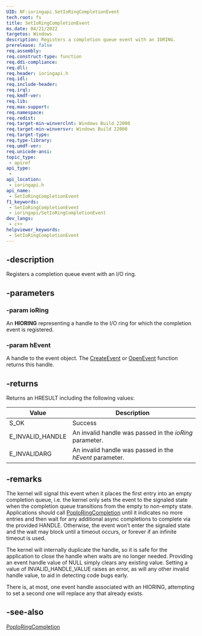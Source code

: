 ```yaml
---
UID: NF:ioringapi.SetIoRingCompletionEvent
tech.root: fs
title: SetIoRingCompletionEvent
ms.date: 04/21/2022
targetos: Windows
description: Registers a completion queue event with an IORING.
prerelease: false
req.assembly: 
req.construct-type: function
req.ddi-compliance: 
req.dll: 
req.header: ioringapi.h
req.idl: 
req.include-header: 
req.irql: 
req.kmdf-ver: 
req.lib: 
req.max-support: 
req.namespace: 
req.redist: 
req.target-min-winverclnt: Windows Build 22000 
req.target-min-winversvr: Windows Build 22000 
req.target-type: 
req.type-library: 
req.umdf-ver: 
req.unicode-ansi: 
topic_type:
 - apiref
api_type:
 - 
api_location:
 - ioringapi.h
api_name:
 - SetIoRingCompletionEvent
f1_keywords:
 - SetIoRingCompletionEvent
 - ioringapi/SetIoRingCompletionEvent
dev_langs:
 - c++
helpviewer_keywords:
 - SetIoRingCompletionEvent
---
```


## -description

Registers a completion queue event with an I/O ring.

## -parameters

### -param ioRing

An **HIORING** representing a handle to the I/O ring for which the completion event is registered.

### -param hEvent

A handle to the event object. The [CreateEvent](../synchapi/nf-synchapi-createeventa.md) or [OpenEvent](../synchapi/nf-synchapi-openeventa.md) function returns this handle.

## -returns

Returns an HRESULT including the following values:

| Value | Description |
|-------|-------------|
| S_OK  | Success     |
| E_INVALID_HANDLE | An invalid handle was passed in the *ioRing* parameter. |
| E_INVALIDARG | An invalid handle was passed in the *hEvent* parameter. |

## -remarks

The kernel will signal this event when it places the first entry into an empty completion queue, i.e. the kernel only sets the event to the signaled state when the completion queue transitions from the empty to non-empty state. Applications should call [PopIoRingCompletion](nf-ioringapi-popioringcompletion.md) until it indicates no more entries and then wait for any additional async completions to complete via the provided HANDLE. Otherwise, the event won’t enter the signaled state and the wait may block until a timeout occurs, or forever if an infinite timeout is used.

The kernel will internally duplicate the handle, so it is safe for the application to close the handle when waits are no longer needed. Providing an event handle value of NULL simply clears any existing value. Setting a value of INVALID_HANDLE_VALUE raises an error, as will any other invalid handle value, to aid in detecting code bugs early.

There is, at most, one event handle associated with an HIORING, attempting to set a second one will replace any that already exists.

## -see-also

[PopIoRingCompletion](nf-ioringapi-popioringcompletion.md)

